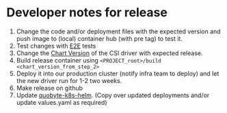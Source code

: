 # Developer notes for release

1. Change the code and/or deployment files with the expected version and
   push image to (local) container hub (with pre tag) to test it.
2. Test changes with [E2E](e2e) tests
3. Change the [Chart Version](../quobyte-csi-driver/Chart.yaml) of the CSI driver
   with expected release.
4. Build release container using `<PROJECT_root>/build <chart_version_from_step_2>`
5. Deploy it into our production cluster (notify infra team to deploy) and
   let the new driver run for 1-2 two weeks.
6. Make release on github
7. Update [quobyte-k8s-helm](https://github.com/quobyte/quobyte-k8s-helm/tree/main/charts/quobyte-csi).
   (Copy over updated deployments and/or update values.yaml as required)

